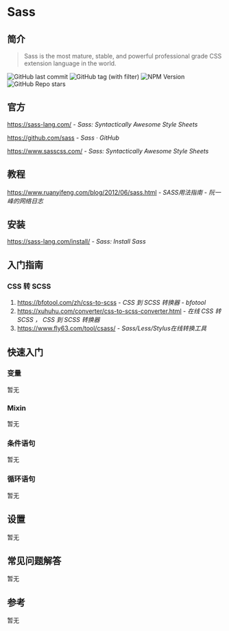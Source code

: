 # Sass

## 简介

> Sass is the most mature, stable, and powerful professional grade CSS extension language in the world.

![GitHub last commit](https://badgen.net/github/last-commit/sass/sass?icon=github&color=blue)
![GitHub tag (with filter)](https://img.shields.io/github/v/tag/sass/sass?logo=github&color=blue)
![NPM Version](https://img.shields.io/npm/v/sass?logo=npm)
![GitHub Repo stars](https://img.shields.io/github/stars/sass/sass?style=social)

## 官方

https://sass-lang.com/ - *Sass: Syntactically Awesome Style Sheets*

https://github.com/sass - *Sass · GitHub*

https://www.sasscss.com/ - *Sass: Syntactically Awesome Style Sheets*

## 教程

https://www.ruanyifeng.com/blog/2012/06/sass.html - *SASS用法指南 - 阮一峰的网络日志*

## 安装

https://sass-lang.com/install/ - *Sass: Install Sass*

## 入门指南

### CSS 转 SCSS

1. https://bfotool.com/zh/css-to-scss - *CSS 到 SCSS 转换器 - bfotool*
2. https://xuhuhu.com/converter/css-to-scss-converter.html - *在线 CSS 转 SCSS ， CSS 到 SCSS 转换器*
3. https://www.fly63.com/tool/csass/ - *Sass/Less/Stylus在线转换工具*

## 快速入门

### 变量

暂无

### Mixin

暂无

### 条件语句

暂无

### 循环语句

暂无

## 设置

暂无

## 常见问题解答

暂无

## 参考

暂无
